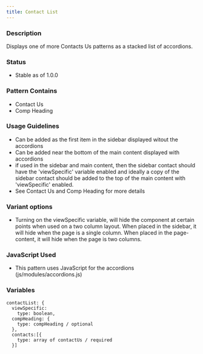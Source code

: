```yaml
---
title: Contact List
---
```


### Description
Displays one of more Contacts Us patterns as a stacked list of accordions.

### Status
* Stable as of 1.0.0

### Pattern Contains
* Contact Us
* Comp Heading

### Usage Guidelines
* Can be added as the first item in the sidebar displayed witout the accordions
* Can be added near the bottom of the main content displayed with accordions
* if used in the sidebar and main content, then the sidebar contact should have the 'viewSpecific' variable enabled and ideally a copy of the sidebar contact should be added to the top of the main content with 'viewSpecific' enabled.
* See Contact Us and Comp Heading for more details

### Variant options
* Turning on the viewSpecific variable, will hide the component at certain points when used on a two column layout.  When placed in the sidebar, it will hide when the page is a single column.  When placed in the page-content, it will hide when the page is two columns.

### JavaScript Used
* This pattern uses JavaScript for the accordions (js/modules/accordions.js)

### Variables
~~~
contactList: {
  viewSpecific: 
    type: boolean,
  compHeading: {
    type: compHeading / optional
  },
  contacts:[{
    type: array of contactUs / required
  }]
~~~
